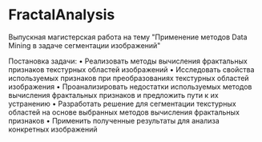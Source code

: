# FractalAnalysis

Выпускная магистерская работа на тему "Применение методов Data Mining
в задаче сегментации изображений"

Постановка задачи:
• Реализовать методы вычисления фрактальных
признаков текстурных областей изображений
• Исследовать свойства используемых признаков при
преобразованиях текстурных областей изображения
• Проанализировать недостатки используемых методов
вычисления фрактальных признаков и предложить
пути к их устранению
• Разработать решение для сегментации текстурных
областей на основе выбранных методов вычисления
фрактальных признаков
• Применить полученные результаты для анализа
конкретных изображений
